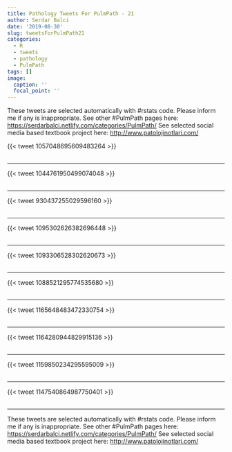 ```yaml
---
title: Pathology Tweets For PulmPath - 21
author: Serdar Balci
date: '2019-08-30'
slug: tweetsForPulmPath21
categories:
  - R
  - tweets
  - pathology
  - PulmPath
tags: []
image:
  caption: ''
  focal_point: ''
---
```



These tweets are selected automatically with #rstats code. Please inform me if any is inappropriate.
See other #PulmPath pages here: https://serdarbalci.netlify.com/categories/PulmPath/ 
See selected social media based textbook project here: http://www.patolojinotlari.com/

{{< tweet 1057048695609483264 >}}
<br>
<br>
<hr>
{{< tweet 1044761950499074048 >}}
<br>
<br>
<hr>
{{< tweet 930437255029596160 >}}
<br>
<br>
<hr>
{{< tweet 1095302626382696448 >}}
<br>
<br>
<hr>
{{< tweet 1093306528302620673 >}}
<br>
<br>
<hr>
{{< tweet 1088521295774535680 >}}
<br>
<br>
<hr>
{{< tweet 1165648483472330754 >}}
<br>
<br>
<hr>
{{< tweet 1164280944829915136 >}}
<br>
<br>
<hr>
{{< tweet 1159850234295595009 >}}
<br>
<br>
<hr>
{{< tweet 1147540864987750401 >}}
<br>
<br>
<hr>


These tweets are selected automatically with #rstats code. Please inform me if any is inappropriate.
See other #PulmPath pages here: https://serdarbalci.netlify.com/categories/PulmPath/ 
See selected social media based textbook project here: http://www.patolojinotlari.com/

